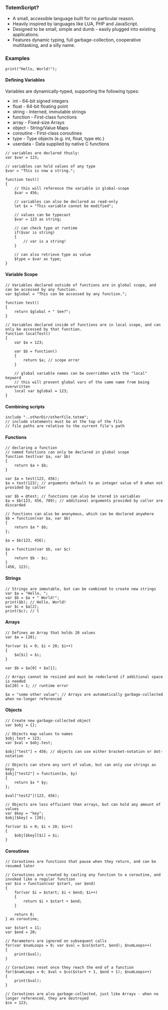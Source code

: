 ### TotemScript?
* A small, accessible language built for no particular reason.
* Heavily inspired by languages like LUA, PHP and JavaScript.
* Designed to be small, simple and dumb - easily plugged into existing applications.
* Features dynamic typing, full garbage-collection, cooperative multitasking, and a silly name.

### Examples
```
print("Hello, World!");
```
#### Defining Variables
Variables are dynamically-typed, supporting the following types:
* int - 64-bit signed integers
* float - 64-bit floating point
* string - Interned, immutable strings
* function - First-class functions
* array - Fixed-size Arrays
* object - String/Value Maps
* coroutine - First-class coroutines
* type - Type objects (e.g. int, float, type etc.)
* userdata - Data supplied by native C functions
```
// variables are declared thusly:
var $var = 123;

// variables can hold values of any type
$var = "This is now a string.";

function test()
{
    // this will reference the variable in global-scope
    $var = 456;

    // variables can also be declared as read-only
    let $x = "This variable cannot be modified";

    // values can be typecast
    $var = 123 as string;

    // can check type at runtime
    if($var is string)
    {
        // var is a string!
    }

    // can also retrieve type as value
    $type = $var as type;
}
```
#### Variable Scope
```
// Variables declared outside of functions are in global scope, and can be accessed by any function.
var $global = "This can be accessed by any function.";

function test()
{
    return $global + " See?";
}

// Variables declared inside of functions are in local scope, and can only be accessed by that function.
function localTest()
{
    var $a = 123;

    var $b = function()
    {
        return $a; // scope error
    }

    // global variable names can be overridden with the "local" keyword
    // this will prevent global vars of the same name from being overwritten
    local var $global = 123;
}

```
#### Combining scripts
```
include "..otherDir/otherFile.totem";
// include statements must be at the top of the file
// file paths are relative to the current file's path
```
#### Functions
```
// declaring a function
// named functions can only be declared in global scope
function test(var $a, var $b)
{
    return $a + $b;
}

var $a = test(123, 456); 
$a = test(123); // arguments default to an integer value of 0 when not provided by caller

var $b = @test; // functions can also be stored in variables
$a = $b(123, 456, 789); // additional arguments provided by caller are discarded

// functions can also be anonymous, which can be declared anywhere
$b = function(var $a, var $b)
{
    return $a * $b;
};

$a = $b(123, 456);

$a = function(var $b, var $c)
{
    return $b - $c;
}
(456, 123);
```
#### Strings
```
// Strings are immutable, but can be combined to create new strings
var $a = "Hello, ";
var $b = $a + " World!";
print($b); // Hello, World!
var $c = $a[2];
print($c); // l
```
#### Arrays
```
// Defines an Array that holds 20 values
var $a = [20];

for(var $i = 0; $i < 20; $i++)
{
	$a[$i] = $i;
}

var $b = $a[0] + $a[1];

// Arrays cannot be resized and must be redeclared if additional space is needed
$a[20] = 1; // runtime error

$a = "some other value"; // Arrays are automatically garbage-collected when no-longer referenced
```
#### Objects
```
// Create new garbage-collected object
var $obj = {};

// Objects map values to names
$obj.test = 123;
var $val = $obj.test;

$obj["test"] = 456; // objects can use either bracket-notation or dot-notation

// Objects can store any sort of value, but can only use strings as keys
$obj["test2"] = function($x, $y)
{
    return $x * $y;
};

$val["test2"](123, 456);

// Objects are less efficient than arrays, but can hold any amount of values 
var $key = "key";
$obj[$key] = [20];

for(var $i = 0; $i < 20; $i++)
{
    $obj[$key][$i] = $i;
}
```
#### Coroutines
```
// Coroutines are functions that pause when they return, and can be resumed later

// Coroutines are created by casting any function to a coroutine, and invoked like a regular function
var $co = function(var $start, var $end)
{
    for(var $i = $start; $i < $end; $i++)
    {
        return $i + $start + $end;
    }

    return 0;
} as coroutine;

var $start = 11;
var $end = 20;

// Parameters are ignored on subsequent calls
for(var $numLoops = 0; var $val = $co($start, $end); $numLoops++)
{
    print($val);
}

// Coroutines reset once they reach the end of a function
for($numLoops = 0; $val = $co($start + 1, $end + 1); $numLoops++)
{
    print($val);
}

// Coroutines are also garbage-collected, just like Arrays - when no longer referenced, they are destroyed
$co = 123;
```
